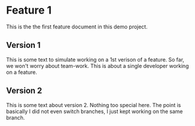 Feature 1
=========


This is the the first feature document in this demo project.

## Version 1

This is some text to simulate working on a 1st verison of a feature.
So far, we won't worry about team-work. 
This is about a single developer working on a feature.

## Version 2

This is some text about version 2. Nothing too special here.
The point is basically I did not even switch branches, 
I just kept working on the same branch.